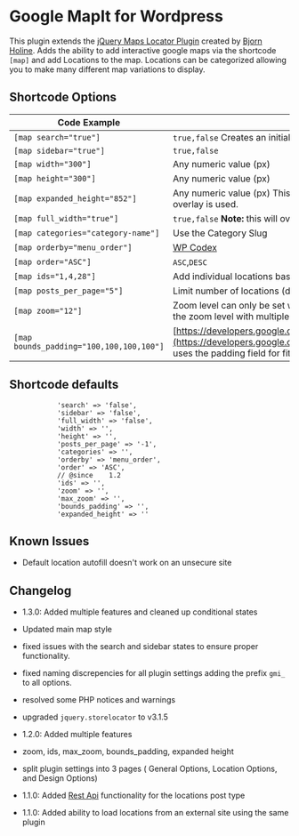 Google MapIt for Wordpress
=================================

This plugin extends the [jQuery Maps Locator Plugin](https://github.com/bjorn2404/jQuery-Store-Locator-Plugin) created by [Bjorn Holine](http://www.bjornblog.com/).  Adds the ability to add interactive google maps via the shortcode `[map]` and add Locations to the map.  Locations can be categorized allowing you to make many different map variations to display.


Shortcode Options
-----------------
Code Example  | Options
------------- | -------------
`[map search="true"]`  | `true,false` Creates an initial overlay with a search input. This will enable the sidebar by default.
`[map sidebar="true"]`  | `true,false`
`[map width="300"]`  | Any numeric value (px)
`[map height="300"]`  | Any numeric value (px)
`[map expanded_height="852"]`  | Any numeric value (px) This adds an expanded map height that is triggered when the search overlay is used.
`[map full_width="true"]`  | `true,false` **Note:** this will override the map `width`
`[map categories="category-name"]`  | Use the Category Slug
`[map orderby="menu_order"]`  | [WP Codex](https://codex.wordpress.org/Class_Reference/WP_Query#Order_.26_Orderby_Parameters)
`[map order="ASC"]`  | `ASC`,`DESC`
`[map ids="1,4,28"]`  | Add individual locations based in `ID`
`[map posts_per_page="5"]`  | Limit number of locations (default: `-1` <-no limit)
`[map zoom="12"]`  | Zoom level can only be set when a single location is displayed by the `ids` option.  To manipulate the zoom level with multiple locations, you will need to use `bounds_padding`
`[map bounds_padding="100,100,100,100"]` | [https://developers.google.com/maps/documentation/javascript/reference/map#Map.fitBounds](https://developers.google.com/maps/documentation/javascript/reference/map#Map.fitBounds) uses the padding field for fitBounds

Shortcode defaults
------------------
```		'title' => '',
			'search' => 'false',
			'sidebar' => 'false',
			'full_width' => 'false',
			'width' => '',
			'height' => '',
			'posts_per_page' => '-1',
			'categories' => '',
			'orderby' => 'menu_order',
			'order' => 'ASC',
			// @since    1.2
			'ids' => '',
			'zoom' => '',
			'max_zoom' => '',
			'bounds_padding' => '',
			'expanded_height' => ''  
```

Known Issues
------------

- Default location autofill doesn't work on an unsecure site

Changelog
---------

- 1.3.0: Added multiple features and cleaned up conditional states
 - Updated main map style
 - fixed issues with the search and sidebar states to ensure proper functionality.
 - fixed naming discrepencies for all plugin settings adding the prefix `gmi_` to all options.
 - resolved some PHP notices and warnings
 - upgraded `jquery.storelocator` to v3.1.5

- 1.2.0: Added multiple features
 - zoom, ids, max_zoom, bounds_padding, expanded height
 - split plugin settings into 3 pages ( General Options, Location Options, and Design Options)

- 1.1.0: Added [Rest Api](https://developer.wordpress.org/rest-api/) functionality for the locations post type
- 1.1.0: Added ability to load locations from an external site using the same plugin